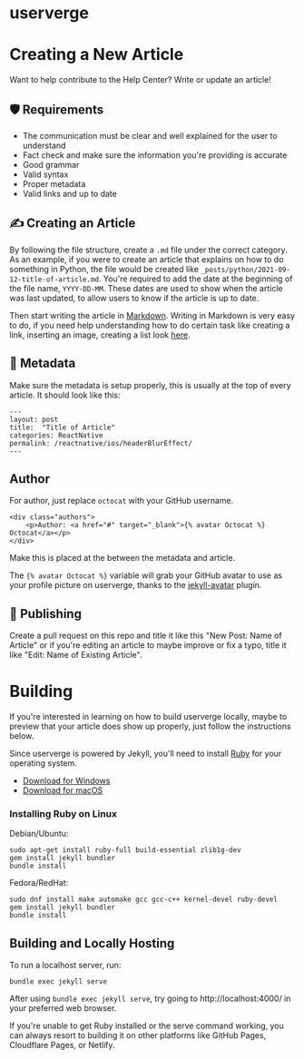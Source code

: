 # userverge
# Creating a New Article
Want to help contribute to the Help Center? Write or update an article!

## 🛡️ Requirements 
 - The communication must be clear and well explained for the user to understand
 - Fact check and make sure the information you're providing is accurate
 - Good grammar
 - Valid syntax
 - Proper metadata
 - Valid links and up to date

## ✍️ Creating an Article
By following the file structure, create a `.md` file under the correct category. As an example, if you were to create an article that explains on how to do something in Python, the file would be created like `_posts/python/2021-09-12-title-of-article.md`. You're required to add the date at the beginning of the file name, `YYYY-DD-MM`. These dates are used to show when the article was last updated, to allow users to know if the article is up to date.

 Then start writing the article in [Markdown](https://www.markdownguide.org/getting-started/). Writing in Markdown is very easy to do, if you need help understanding how to do certain task like creating a link, inserting an image, creating a list look [here](https://guides.github.com/features/mastering-markdown/).

## 📃️ Metadata
Make sure the metadata is setup properly, this is usually at the top of every article.
It should look like this:
```
---
layout: post
title:  "Title of Article"
categories: ReactNative
permalink: /reactnative/ios/headerBlurEffect​/
---
```

## Author
For author, just replace `octocat` with your GitHub username.
```
<div class="authors">
    <p>Author: <a href="#" target="_blank">{% avatar Octocat %} Octocat</a></p>
</div>
```
Make this is placed at the between the metadata and article.

The `{% avatar Octocat %}` variable will grab your GitHub avatar to use as your profile picture on userverge, thanks to the [jekyll-avatar](https://github.com/jekyll/jekyll-avatar/) plugin.


## 📢️ Publishing
Create a pull request on this repo and title it like this "New Post: Name of Article" or if you're editing an article to maybe improve or fix a typo, title it like "Edit: Name of Existing Article".

# Building
If you're interested in learning on how to build userverge locally, maybe to preview that your article does show up properly, just follow the instructions below.

Since userverge is powered by Jekyll, you'll need to install [Ruby](https://www.ruby-lang.org/en/) for your operating system.
 - [Download for Windows](https://rubyinstaller.org/)
 - [Download for macOS](https://www.ruby-lang.org/en/downloads/)

### Installing Ruby on Linux
Debian/Ubuntu:
```
sudo apt-get install ruby-full build-essential zlib1g-dev
gem install jekyll bundler
bundle install
```
Fedora/RedHat:
```
sudo dnf install make automake gcc gcc-c++ kernel-devel ruby-devel
gem install jekyll bundler
bundle install
```

## Building and Locally Hosting

To run a localhost server, run:
```
bundle exec jekyll serve
```

After using `bundle exec jekyll serve`, try going to http://localhost:4000/ in your preferred web browser.

If you're unable to get Ruby installed or the serve command working, you can always resort to building it on other platforms like GitHub Pages, Cloudflare Pages, or Netlify.